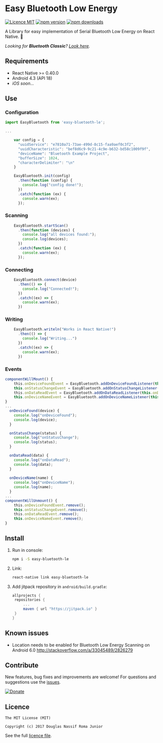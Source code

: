 # Easy Bluetooth Low Energy

[![Licence MIT](https://img.shields.io/badge/licence-MIT-blue.svg)](https://github.com/douglasjunior/react-native-easybluetooth-le/blob/master/LICENSE)
[![npm version](https://img.shields.io/npm/v/easy-bluetooth-le.svg)](https://www.npmjs.com/package/easy-bluetooth-le)
[![npm downloads](https://img.shields.io/npm/dt/easy-bluetooth-le.svg)](#install)

A Library for easy implementation of Serial Bluetooth Low Energy on React Native. 💙

_Looking for **Bluetooth Classic**? [Look here](https://github.com/douglasjunior/react-native-easybluetooth-classic)._

## Requirements

- React Native >= 0.40.0
- Android 4.3 (API 18)
- *iOS soon...*

## Use

### Configuration

```javascript
import EasyBluetooth from 'easy-bluetooth-le';

...

    var config = {
      "uuidService": "e7810a71-73ae-499d-8c15-faa9aef0c3f2",
      "uuidCharacteristic": "bef8d6c9-9c21-4c9e-b632-bd58c1009f9f",
      "deviceName": "Bluetooth Example Project",
      "bufferSize": 1024,
      "characterDelimiter": "\n"
    }

    EasyBluetooth.init(config)
      .then(function (config) {
        console.log("config done!");
      })
      .catch(function (ex) {
        console.warn(ex);
      });
```

### Scanning

```javascript
    EasyBluetooth.startScan()
      .then(function (devices) {
        console.log("all devices found:");
        console.log(devices);
      })
      .catch(function (ex) {
        console.warn(ex);
      });
```

### Connecting

```javascript
    EasyBluetooth.connect(device)
      .then(() => {
        console.log("Connected!");
      })
      .catch((ex) => {
        console.warn(ex);
      })
```

### Writing

```javascript
    EasyBluetooth.writeln("Works in React Native!")
      .then(() => {
        console.log("Writing...")
      })
      .catch((ex) => {
        console.warn(ex);
      })
```

### Events

```javascript
componentWillMount() {
    this.onDeviceFoundEvent = EasyBluetooth.addOnDeviceFoundListener(this.onDeviceFound.bind(this));
    this.onStatusChangeEvent = EasyBluetooth.addOnStatusChangeListener(this.onStatusChange.bind(this));
    this.onDataReadEvent = EasyBluetooth.addOnDataReadListener(this.onDataRead.bind(this));
    this.onDeviceNameEvent = EasyBluetooth.addOnDeviceNameListener(this.onDeviceName.bind(this));
}
...
  onDeviceFound(device) {
    console.log("onDeviceFound");
    console.log(device);
  }

  onStatusChange(status) {
    console.log("onStatusChange");
    console.log(status);
  }

  onDataRead(data) {
    console.log("onDataRead");
    console.log(data);
  }
  
  onDeviceName(name) {
    console.log("onDeviceName");
    console.log(name);
  }
...
componentWillUnmount() {
    this.onDeviceFoundEvent.remove();
    this.onStatusChangeEvent.remove();
    this.onDataReadEvent.remove();
    this.onDeviceNameEvent.remove();
}
```

## Install 

1. Run in console:
   ```bash
   npm i -S easy-bluetooth-le
   ```

2. Link:
   ```bash
   react-native link easy-bluetooth-le
   ```
    
2. Add jitpack repository in `android/build.gradle`:
   ```gradle
   allprojects {
    repositories {
        ...
        maven { url "https://jitpack.io" }
    }
   }

   ```
 
## Known issues

- Location needs to be enabled for Bluetooth Low Energy Scanning on Android 6.0 http://stackoverflow.com/a/33045489/2826279
 
## Contribute

New features, bug fixes and improvements are welcome! For questions and suggestions use the [issues](https://github.com/douglasjunior/react-native-easybluetooth-le/issues).

[![Donate](https://www.paypalobjects.com/en_US/i/btn/btn_donateCC_LG.gif)](https://www.paypal.com/cgi-bin/webscr?cmd=_s-xclick&hosted_button_id=E32BUP77SVBA2)

## Licence

```
The MIT License (MIT)

Copyright (c) 2017 Douglas Nassif Roma Junior
```

See the full [licence file](https://github.com/douglasjunior/react-native-easybluetooth-le/blob/master/LICENSE).
